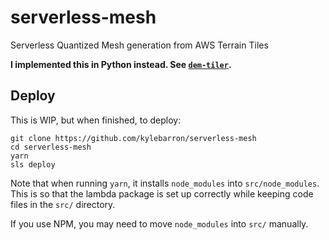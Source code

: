 # serverless-mesh

Serverless Quantized Mesh generation from AWS Terrain Tiles

**I implemented this in Python instead. See [`dem-tiler`](https://github.com/kylebarron/dem-tiler).**

## Deploy

This is WIP, but when finished, to deploy:

```
git clone https://github.com/kylebarron/serverless-mesh
cd serverless-mesh
yarn
sls deploy
```

Note that when running `yarn`, it installs `node_modules` into
`src/node_modules`. This is so that the lambda package is set up correctly while
keeping code files in the `src/` directory.

If you use NPM, you may need to move `node_modules` into `src/` manually.
